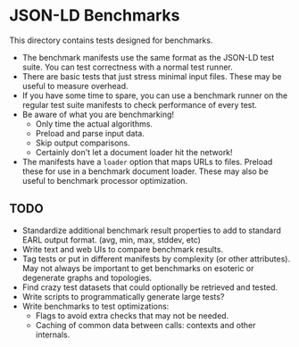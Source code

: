JSON-LD Benchmarks
==================

This directory contains tests designed for benchmarks.

- The benchmark manifests use the same format as the JSON-LD test suite. You
  can test correctness with a normal test runner.
- There are basic tests that just stress minimal input files. These may be
  useful to measure overhead.
- If you have some time to spare, you can use a benchmark runner on the regular
  test suite manifests to check performance of every test.
- Be aware of what you are benchmarking!
  - Only time the actual algorithms.
  - Preload and parse input data.
  - Skip output comparisons.
  - Certainly don't let a document loader hit the network!
- The manifests have a `loader` option that maps URLs to files. Preload these
  for use in a benchmark document loader. These may also be useful to benchmark
  processor optimization.

TODO
----

- Standardize additional benchmark result properties to add to standard EARL
  output format. (avg, min, max, stddev, etc)
- Write text and web UIs to compare benchmark results.
- Tag tests or put in different manifests by complexity (or other attributes).
  May not always be important to get benchmarks on esoteric or degenerate
  graphs and topologies.
- Find crazy test datasets that could optionally be retrieved and tested.
- Write scripts to programmatically generate large tests?
- Write benchmarks to test optimizations:
  - Flags to avoid extra checks that may not be needed.
  - Caching of common data between calls: contexts and other internals.

